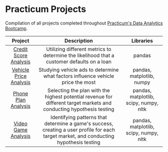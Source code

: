 # Practicum Projects
Compilation of all projects completed throughout [Practicum's Data Analytics Bootcamp](https://practicum.com/data-analyst/).

| Project | Description | Libraries |
| :---: | :---: | :---: |
| [Credit Score Analysis](https://github.com/dalevizos/practicum_projects/blob/main/credit_score_analysis/credit-score-analysis_project.ipynb) | Utilizing different metrics to determine the likelihood that a customer defaults on a loan | pandas |
| [Vehicle Price Analysis](https://github.com/dalevizos/practicum_projects/blob/main/vehicle_price_analysis/vehicle_price_analysis_project.ipynb) | Studying vehicle ads to determine what factors influence vehicle price the most | pandas, matplotlib, numpy |
| [Phone Plan Analysis](https://github.com/dalevizos/practicum_projects/blob/main/phone_plan_analysis/phone_plan_analysis_project.ipynb) | Selecting the plan with the highest potential revenue for different target markets and conducting hypothesis testing | pandas, matplotlib, scipy, numpy, nltk |
| [Video Game Analysis](https://github.com/dalevizos/practicum_projects/blob/main/phone_plan_analysis/phone_plan_analysis_project.ipynb) | Identifying patterns that determine a game's success, creating a user profile for each target market, and conducting hypothesis testing | pandas, matplotlib, scipy, numpy, nltk |

